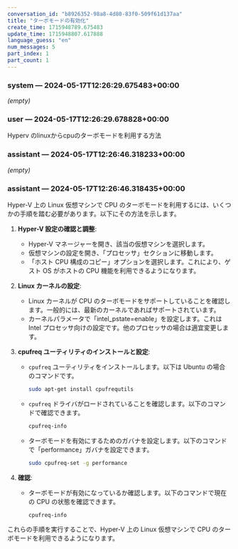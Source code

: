 ```yaml
---
conversation_id: "b8926352-98a8-4d80-83f0-509f61d137aa"
title: "ターボモードの有効化"
create_time: 1715948789.675483
update_time: 1715948807.617888
language_guess: "en"
num_messages: 5
part_index: 1
part_count: 1
---
```


### system — 2024-05-17T12:26:29.675483+00:00

_(empty)_

### user — 2024-05-17T12:26:29.678828+00:00

Hyperv のlinuxからcpuのターボモードを利用する方法

### assistant — 2024-05-17T12:26:46.318233+00:00

_(empty)_

### assistant — 2024-05-17T12:26:46.318435+00:00

Hyper-V 上の Linux 仮想マシンで CPU のターボモードを利用するには、いくつかの手順を踏む必要があります。以下にその方法を示します。

1. **Hyper-V 設定の確認と調整**:
    - Hyper-V マネージャーを開き、該当の仮想マシンを選択します。
    - 仮想マシンの設定を開き、「プロセッサ」セクションに移動します。
    - 「ホスト CPU 構成のコピー」オプションを選択します。これにより、ゲスト OS がホストの CPU 機能を利用できるようになります。

2. **Linux カーネルの設定**:
    - Linux カーネルが CPU のターボモードをサポートしていることを確認します。一般的には、最新のカーネルであればサポートされています。
    - カーネルパラメータで「intel_pstate=enable」を設定します。これは Intel プロセッサ向けの設定です。他のプロセッサの場合は適宜変更します。

3. **cpufreq ユーティリティのインストールと設定**:
    - `cpufreq` ユーティリティをインストールします。以下は Ubuntu の場合のコマンドです。
      ```sh
      sudo apt-get install cpufrequtils
      ```
    - `cpufreq` ドライバがロードされていることを確認します。以下のコマンドで確認できます。
      ```sh
      cpufreq-info
      ```
    - ターボモードを有効にするためのガバナを設定します。以下のコマンドで「performance」ガバナを設定できます。
      ```sh
      sudo cpufreq-set -g performance
      ```

4. **確認**:
    - ターボモードが有効になっているか確認します。以下のコマンドで現在の CPU の状態を確認できます。
      ```sh
      cpufreq-info
      ```

これらの手順を実行することで、Hyper-V 上の Linux 仮想マシンで CPU のターボモードを利用できるようになります。

